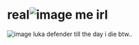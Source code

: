 # real![image](https://github.com/user-attachments/assets/50adaaee-e4da-4d8f-b718-a1ab5fa6e57a) me irl
![image](https://github.com/user-attachments/assets/ed9d89af-dc04-4727-b3d6-f8955a404417) luka defender till the day i die btw..
